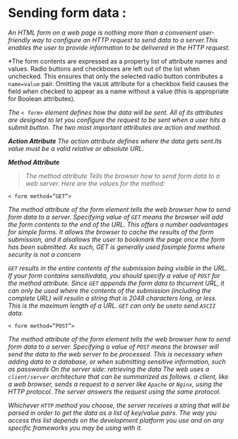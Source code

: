 # Sending form data :


*An HTML form on a web page is nothing more than a convenient user-friendly way to configure an HTTP request to send data to a server.This enables the user to provide information to be delivered in the HTTP request.*

*The form contents are expressed as a property list of attribute names and values. Radio buttons and checkboxes are left out of the list when unchecked. This ensures that only the selected radio button contributes a `name=value` pair. Omitting the `VALUE` attribute for a checkbox field causes the field when checked to appear as a name without a value (this is appropriate for Boolean attributes).

*The `< form>` element defines how the data will be sent. All of its attributes are designed to let you configure the request to be sent when a user hits a submit button. The two most important attributes are action and method.*

***Action Attribute***
*The action attribute defines where the data gets sent.Its value must be a valid relative or absolute URL.*

***Method Attribute***
> *The method attribute Tells the browser how to send form data to a web server. Here are the values for the method:*

`< form method=”GET”>`

*The method attribute of the form element tells the web browser how to send form data to a server. Specifying value of `GET` means the browser will add the form contents to the end of the URL. This offers a number oadvantages for simple forms. It allows the browser to cache the results of the form submission, and it alsallows the user to bookmark the page once the form has been submitted. As such, GET is generally used fosimple forms where security is not a concern*

*`GET` results in the entire contents of the submission being visible in the URL. If your form contains sensitivdata, you should specify a value of `POST` for the method attribute. Since `GET` appends the form data to thcurrent URL, it can only be used where the contents of the submission (including the complete URL) will resulin a string that is 2048 characters long, or less. This is the maximum length of a URL. `GET` can only be useto send `ASCII` data.*

`< form method=”POST”>`

*The method attribute of the form element tells the web browser how to send form data to a server. Specifying a value of `POST` means the browser will send the data to the web server to be processed. This is necessary when adding data to a database, or when submitting sensitive information, such as passwords On the server side: retrieving the data
The web uses a `client/server` architecture that can be summarized as follows. a client, like a web browser, sends a request to a server like `Apache` or `Nginx`, using the HTTP protocol. The server answers the request using the same protocol.*

*Whichever `HTTP` method you choose, the server receives a string that will be parsed in order to get the data as a list of key/value pairs. The way you access this list depends on the development platform you use and on any specific frameworks you may be using with it.*

